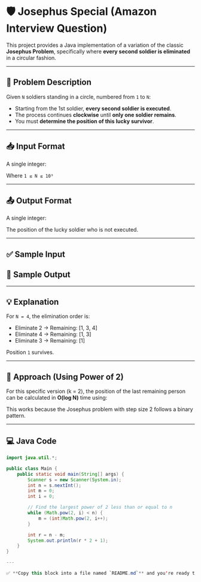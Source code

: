 # 🛡️ Josephus Special (Amazon Interview Question)

This project provides a Java implementation of a variation of the classic **Josephus Problem**, specifically where **every second soldier is eliminated** in a circular fashion.

---

## 📌 Problem Description

Given `N` soldiers standing in a circle, numbered from `1` to `N`:

- Starting from the 1st soldier, **every second soldier is executed**.
- The process continues **clockwise** until **only one soldier remains**.
- You must **determine the position of this lucky survivor**.

---

## 📥 Input Format

A single integer:

Where `1 ≤ N ≤ 10⁹`

---

## 📤 Output Format

A single integer:

The position of the lucky soldier who is not executed.

---

## ✅ Sample Input

## 🎯 Sample Output

---

## 💡 Explanation

For `N = 4`, the elimination order is:
- Eliminate 2 → Remaining: [1, 3, 4]
- Eliminate 4 → Remaining: [1, 3]
- Eliminate 3 → Remaining: [1]

Position `1` survives.

---

## 🧠 Approach (Using Power of 2)

For this specific version (k = 2), the position of the last remaining person can be calculated in **O(log N)** time using:


This works because the Josephus problem with step size 2 follows a binary pattern.

---

## 💻 Java Code

```java
import java.util.*;

public class Main {
    public static void main(String[] args) {
        Scanner s = new Scanner(System.in);
        int n = s.nextInt();
        int m = 0;
        int i = 0;

        // Find the largest power of 2 less than or equal to n
        while (Math.pow(2, i) < n) {
            m = (int)Math.pow(2, i++);
        }

        int r = n - m;
        System.out.println(r * 2 + 1);
    }
}

---

✅ **Copy this block into a file named `README.md`** and you're ready to `git push`. Let me know if you also need the `.java` file separately bundled.
